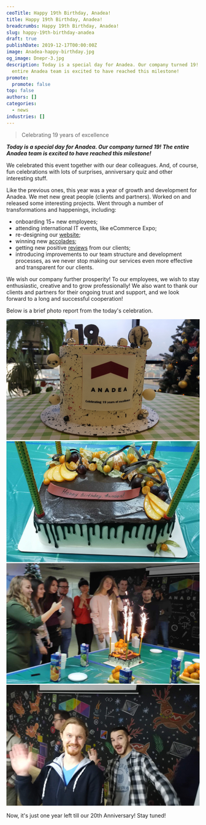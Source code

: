 ```yaml
---
ceoTitle: Happy 19th Birthday, Anadea!
title: Happy 19th Birthday, Anadea!
breadcrumbs: Happy 19th Birthday, Anadea!
slug: happy-19th-birthday-anadea
draft: true
publishDate: 2019-12-17T00:00:00Z
image: Anadea-happy-birthday.jpg
og_image: Dnepr-3.jpg
description: Today is a special day for Anadea. Our company turned 19! The
  entire Anadea team is excited to have reached this milestone!
promote:
  promote: false
top: false
authors: []
categories:
  - news
industries: []
---
```

> Celebrating 19 years of excellence

***Today is a special day for Anadea. Our company turned 19! The entire Anadea team is excited to have reached this milestone!***

We celebrated this event together with our dear colleagues. And, of course, fun celebrations with lots of surprises, anniversary quiz and other interesting stuff.

Like the previous ones, this year was a year of growth and development for Anadea. We met new great people (clients and partners). Worked on and released some interesting projects. Went through a number of transformations and happenings, including:
* onboarding 15+ new employees;
* attending international IT events, like eCommerce Expo;
* re-designing our <a href="https://anadea.info/" target="_blank">website</a>;
* winning new <a href="https://anadea.info/awards-achievements" target="_blank">accolades</a>;
* getting new positive <a href="https://clutch.co/profile/anadea" rel="nofollow" target="_blank">reviews</a> from our clients;
* introducing improvements to our team structure and development processes, as we never stop making our services even more effective and transparent for our clients.

We wish our company further prosperity! To our employees, we wish to stay enthusiastic, creative and to grow professionally! We also want to thank our clients and partners for their ongoing trust and support, and we look forward to a long and successful cooperation!

Below is a brief photo report from the today's celebration.

![Anadea's 19th Anniversary - Grodno cake ](Grodno-1.jpg)
![Anadea's 19th Anniversary - Dnepr cake](Dnepr-3.jpg)
![Anadea's 19th Anniversary - Dnepr celebration](Dnepr-1.jpg)
![Anadea's 19th Anniversary - Dnepr having fun](Dnepr-2.jpg)

Now, it's just one year left till our 20th Anniversary! Stay tuned!
